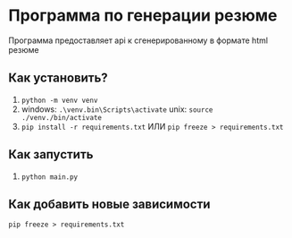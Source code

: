 # Программа по генерации резюме
Программа предоставляет api к сгенерированному в формате html резюме

## Как установить?
1. `python -m venv venv`
2. windows: `.\venv.bin\Scripts\activate`
   unix: `source ./venv./bin/activate`
3. `pip install -r requirements.txt` ИЛИ `pip freeze > requirements.txt`

## Как запустить
1. `python main.py`

## Как добавить новые зависимости
`pip freeze > requirements.txt`
